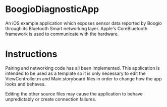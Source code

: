 # BoogioDiagnosticApp
An iOS example application which exposes sensor data reported by Boogio through its Bluetooth Smart networking layer. Apple's CoreBluetooth framework is used to communicate with the hardware.

# Instructions
Pairing and networking code has all been implemented. This application is intended to be used as a template so it is only necessary to edit the ViewController.m and Main.storyboard files in order to change how the app looks and behaves.

Editing the other source files may cause the application to behave unpredictably or create connection failures.
